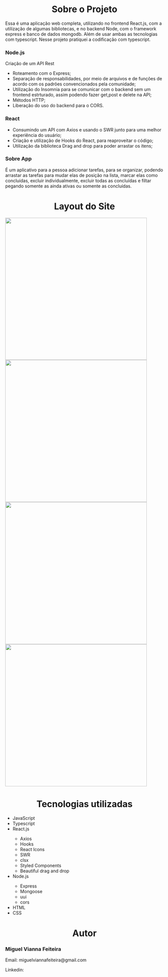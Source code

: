 <div>
  <h1 align="center">Sobre o Projeto</h1>
  <p> Essa é uma aplicação web completa, utilizando no frontend React.js, com a utilização de algumas bibliotecas, e no backend Node, com
  o framework express e banco de dados mongodb. Além de usar ambas as tecnologias com typescript.
  Nesse projeto pratiquei a codificação com typescript. </p>
  <div>
    <h3>Node.js</h3>
    <p>Criação de um API Rest</p>
    <ul>
     <li>Roteamento com o Express;</li>
     <li>Separação de responsabilidades, por meio de arquivos e de funções de acordo com os padrôes convencionados pela comunidade;</li>
     <li>Utilização do Insomnia para se comunicar com o backend sem um frontend estrturado, assim podendo fazer get,post e delete na API;</li>
     <li>Métodos HTTP;</li>
     <li>Liberação do uso do backend para o CORS.</li>
    </ul>
  <div/>
    
  <div>
    <h3>React</h3>
    <ul>
     <li>Consumindo um API com Axios e usando o SWR junto para uma melhor experiência do usuário;</li>
     <li>Criação e utilização de Hooks do React, para reaproveitar o código;</li>
     <li>Utilização da biblioteca Drag and drop para poder arrastar os itens;</li>
    </ul>
  <div/>
    
  <div>
    <h3>Sobre App</h3>
      <p>É um aplicativo para a pessoa adicionar tarefas, para se organizar, podendo arrastar as tarefas para mudar elas de posição na lista, marcar
      elas como concluídas, excluir individualmente, excluir todas as concluídas e filtar pegando somente as ainda ativas ou somente as concluídas.</p>
  <div/>
</div>  

<div>
  <h1 align="center">Layout do Site</h1>
   <img src="./layout/pagina-home.png" width=450> 
   <img src="./layout/pagina-shop.png" width=450> 
   <img src="./layout/pagina-produto.png" width=450>
   <img src="./layout/pagina-cart.png" width=450>
</div>

<div>
  <h1 align="center">Tecnologias utilizadas</h1>
  <ul>
    <li>JavaScript</li>  
    <li>Typescript</li>  
    <li>React.js</li> 
    <ul>
    <li>Axios</li>
    <li>Hooks</li>
    <li>React Icons</li>
    <li>SWR</li>
    <li>clsx</li>
    <li>Styled Components</li>
    <li>Beautiful drag and drop</li>
    </ul>
    <li>Node.js</li>  
    <ul>
    <li>Express</li>
    <li>Mongoose</li>
    <li>uui</li>
    <li>cors</li>
    </ul>
    <li>HTML</li>
    <li>CSS</li>
  </ul>
</div>

<div>
 <h1 align="center">Autor</h1>
 <h3>Miguel Vianna Feiteira</h3>
 <p>Email: miguelviannafeiteira@gmail.com</p>
 <p>Linkedin: </p>
</div>
